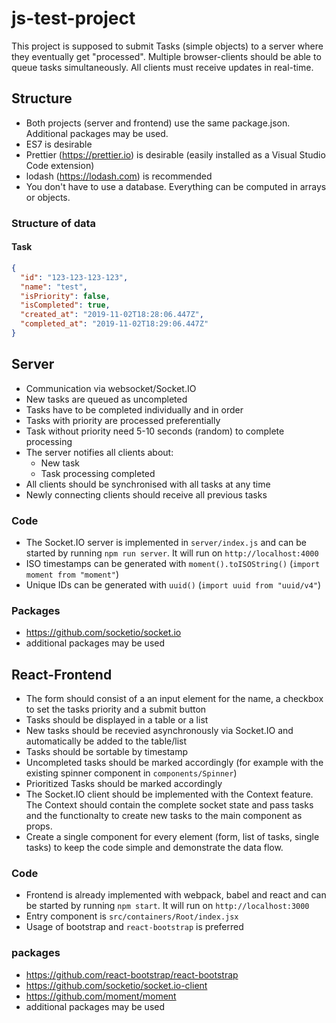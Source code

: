 # js-test-project

This project is supposed to submit Tasks (simple objects) to a server where they eventually get "processed". Multiple browser-clients should be able to queue tasks simultaneously. All clients must receive updates in real-time.

## Structure

- Both projects (server and frontend) use the same package.json. Additional packages may be used.
- ES7 is desirable
- Prettier (https://prettier.io) is desirable (easily installed as a Visual Studio Code extension)
- lodash (https://lodash.com) is recommended
- You don't have to use a database. Everything can be computed in arrays or objects.

### Structure of data

#### Task

```json
{
  "id": "123-123-123-123",
  "name": "test",
  "isPriority": false,
  "isCompleted": true,
  "created_at": "2019-11-02T18:28:06.447Z",
  "completed_at": "2019-11-02T18:29:06.447Z"
}
```

## Server

- Communication via websocket/Socket.IO
- New tasks are queued as uncompleted
- Tasks have to be completed individually and in order
- Tasks with priority are processed preferentially
- Task without priority need 5-10 seconds (random) to complete processing
- The server notifies all clients about:
  - New task
  - Task processing completed
- All clients should be synchronised with all tasks at any time
- Newly connecting clients should receive all previous tasks

### Code

- The Socket.IO server is implemented in `server/index.js` and can be started by running `npm run server`. It will run on `http://localhost:4000`
- ISO timestamps can be generated with `moment().toISOString()` (`import moment from "moment"`)
- Unique IDs can be generated with `uuid()` (`import uuid from "uuid/v4"`)

### Packages

- https://github.com/socketio/socket.io
- additional packages may be used

## React-Frontend

- The form should consist of a an input element for the name, a checkbox to set the tasks priority and a submit button
- Tasks should be displayed in a table or a list
- New tasks should be recevied asynchronously via Socket.IO and automatically be added to the table/list
- Tasks should be sortable by timestamp
- Uncompleted tasks should be marked accordingly (for example with the existing spinner component in `components/Spinner`)
- Prioritized Tasks should be marked accordingly
- The Socket.IO client should be implemented with the Context feature. The Context should contain the complete socket state and pass tasks and the functionalty to create new tasks to the main component as props.
- Create a single component for every element (form, list of tasks, single tasks) to keep the code simple and demonstrate the data flow.

### Code

- Frontend is already implemented with webpack, babel and react and can be started by running `npm start`. It will run on `http://localhost:3000`
- Entry component is `src/containers/Root/index.jsx`
- Usage of bootstrap and `react-bootstrap` is preferred

### packages

- https://github.com/react-bootstrap/react-bootstrap
- https://github.com/socketio/socket.io-client
- https://github.com/moment/moment
- additional packages may be used
